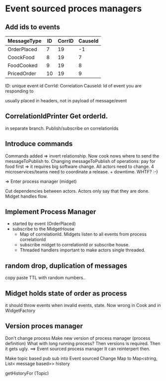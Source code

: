 # Event sourced proces managers


## Add ids to events
|MessageType|ID |CorrID| CauseId|
|-----------|---|------|--------|
|OrderPlaced| 7 | 19   |  -1    |
|CoockFood  | 8 | 19   |   7    |
|FoodCooked | 9 | 19   |   8    |
|PricedOrder| 10| 19   |   9    |


ID: unique event id
CorrId: Correlation
CauseId: Id of event you are responding to
    
usually placed in headers, not in payload of message/event

## CorrelationIdPrinter Get orderId.
in separate branch. Publish/subscribe on correlationIds

## Introduce commands

Commands added => invert relationship. Now cook nows where to send the messageToPublish to.
Changing messageToPublish of operations: pay for food first => it requires big software change. All actors need to change.
4 microservices/teams need to coordinate a release. + downtime.
WHTF? :-)

=> Enter process manager (midget)

Cut dependencies between actors. Actors only say that they are done. Midget handles flow.

## Implement Process Manager

* started by event (OrderPlaced)
* subscribe to the MidgetHouse
    * Map of correlationId. Midgets listen to all events from process correlationId
    * subscribe midget to correlationId or subscribe house.
    * Threaded handlers important to make actors single threaded. 
    
    
## random drop, duplication of messages

copy paste TTL with random numbers..

## Midget holds state of order as process
it should throw events when invalid events, state.
Now wrong in Cook and in WidgetFactory


##  Version proces manager

Don't change process
Make new version of process manager (process definition)
What with long running process? Then versions is required. Then it gets ugly.
==> Event sourced process manager
It can reinterpert then.

Make topic based pub sub into Event sourced
Change Map to Map<string, List< message based>> history

getHistoryFor (Topic)
